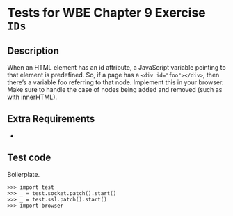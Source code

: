Tests for WBE Chapter 9 Exercise `IDs`
============================================

Description
-----------

When an HTML element has an id attribute, a JavaScript variable pointing to
    that element is predefined.
So, if a page has a `<div id="foo"></div>`, then there’s a variable foo
    referring to that node.
Implement this in your browser.
Make sure to handle the case of nodes being added and removed (such as with
    innerHTML).


Extra Requirements
------------------
* 


Test code
---------

Boilerplate.

    >>> import test
    >>> _ = test.socket.patch().start()
    >>> _ = test.ssl.patch().start()
    >>> import browser
